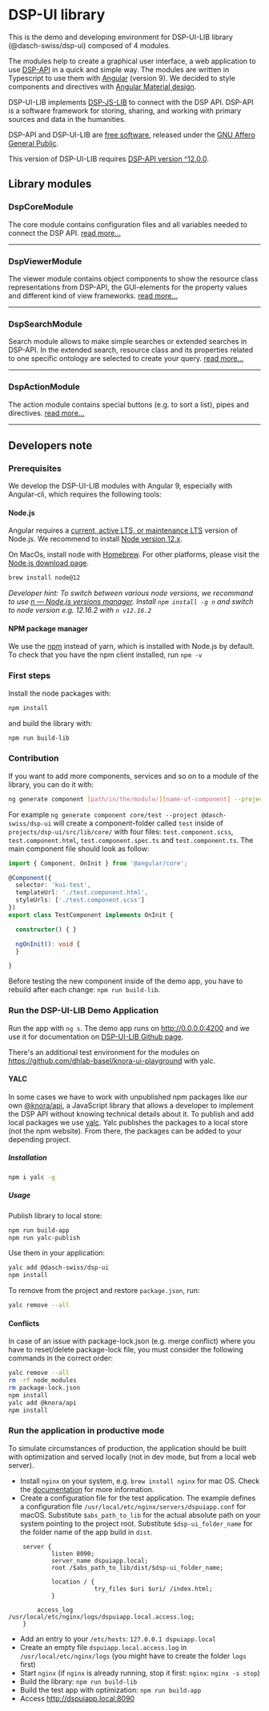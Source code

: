 # DSP-UI library

This is the demo and developing environment for DSP-UI-LIB library (@dasch-swiss/dsp-ui) composed of 4 modules.

The modules help to create a graphical user interface, a web application to use [DSP-API](https://www.knora.org) in a quick and simple way. The modules are written in Typescript to use them with [Angular](https://angular.io) (version 9). We decided to style components and directives with [Angular Material design](https://material.angular.io).

DSP-UI-LIB implements [DSP-JS-LIB](https://www.npmjs.com/package/@knora/api) to connect with the DSP API. DSP-API is a software framework for storing, sharing, and working with primary sources and data in the humanities.

DSP-API and DSP-UI-LIB are [free software](http://www.gnu.org/philosophy/free-sw.en.html), released under the [GNU Affero General Public](http://www.gnu.org/licenses/agpl-3.0.en.html).

This version of DSP-UI-LIB requires [DSP-API version ^12.0.0](https://github.com/dasch-swiss/knora-api/releases/tag/v12.0.0).

## Library modules

### DspCoreModule

The core module contains configuration files and all variables needed to connect the DSP API.
[read more...](https://dasch-swiss.github.io/knora-ui/modules/core)

---

### DspViewerModule

The viewer module contains object components to show the resource class representations from DSP-API, the GUI-elements for the property values and different kind of view frameworks.
[read more...](https://dasch-swiss.github.io/knora-ui/modules/viewer)

---

### DspSearchModule

Search module allows to make simple searches or extended searches in DSP-API. In the extended search, resource class and its properties related to one specific ontology are selected to create your query.
[read more...](https://dasch-swiss.github.io/knora-ui/modules/search)

---

### DspActionModule

The action module contains special buttons (e.g. to sort a list), pipes and directives.
[read more...](https://dasch-swiss.github.io/knora-ui/modules/action)

---

## Developers note

### Prerequisites

We develop the DSP-UI-LIB modules with Angular 9, especially with Angular-cli, which requires the following tools:

#### Node.js

Angular requires a [current, active LTS, or maintenance LTS](https://nodejs.org/about/releases/) version of Node.js. We recommend to install [Node version 12.x](https://nodejs.org/download/release/latest-v12.x/).

On MacOs, install node with [Homebrew](https://brew.sh).
For other platforms, please visit the [Node.js download page](https://nodejs.org/en/download/).

```bash
brew install node@12
```

_Developer hint: To switch between various node versions, we recommand to use [n &mdash; Node.js versions manager](https://www.npmjs.com/package/n). Install `npm install -g n` and switch to node version e.g. 12.16.2 with `n v12.16.2`_

#### NPM package manager

We use the [npm](https://docs.npmjs.com/cli/install) instead of yarn, which is installed with Node.js by default. To check that you have the npm client installed, run `npm -v`

### First steps

Install the node packages with:

```bash
npm install
```

and build the library with:

```bash
npm run build-lib
```

### Contribution

If you want to add more components, services and so on to a module of the library, you can do it with:

```bash
ng generate component [path/in/the/module/][name-of-component] --project @dasch-swiss/dsp-ui
```

For example `ng generate component core/test --project @dasch-swiss/dsp-ui` will create a component-folder called `test` inside of `projects/dsp-ui/src/lib/core/` with four files: `test.component.scss`, `test.component.html`, `test.component.spec.ts` and `test.component.ts`. The main component file should look as follow:

```typescript
import { Component, OnInit } from '@angular/core';

@Component({
  selector: 'kui-test',
  templateUrl: './test.component.html',
  styleUrls: ['./test.component.scss']
})
export class TestComponent implements OnInit {

  constructor() { }

  ngOnInit(): void {
  }

}
```

Before testing the new component inside of the demo app, you have to rebuild after each change: `npm run build-lib`.

### Run the DSP-UI-LIB Demo Application

Run the app with `ng s`. The demo app runs on <http://0.0.0.0:4200> and we use it for documentation on [DSP-UI-LIB Github page](https://dasch-swiss.github.io/knora-ui).

There's an additional test environment for the modules on <https://github.com/dhlab-basel/knora-ui-playground> with yalc.

#### YALC

In some cases we have to work with unpublished npm packages like our own [@knora/api](https://github.com/dasch-swiss/knora-api-js-lib), a JavaScript library that allows a developer to implement the DSP API without knowing technical details about it.
To publish and add local packages we use [yalc](https://www.npmjs.com/package/yalc). Yalc publishes the packages to a local store (not the npm website).
From there, the packages can be added to your depending project.

##### Installation

```bash
npm i yalc -g
```

##### Usage

Publish library to local store:

```bash
npm run build-app
npm run yalc-publish
```

Use them in your application:

```bash
yalc add @dasch-swiss/dsp-ui
npm install
```

To remove from the project and restore `package.json`, run:

```bash
yalc remove --all
```

#### Conflicts

In case of an issue with package-lock.json (e.g. merge conflict) where you have to reset/delete package-lock file, you must consider the following commands in the correct order:

```bash
yalc remove --all
rm -rf node_modules
rm package-lock.json
npm install
yalc add @knora/api
npm install
```

### Run the application in productive mode

To simulate circumstances of production, the application should be built with optimization and served locally
(not in dev mode, but from a local web server).

* Install `nginx` on your system, e.g. `brew install nginx` for mac OS. Check the [documentation](https://linux.die.net/man/8/nginx) for more information.
* Create a configuration file for the test application.
    The example defines a configuration file `/usr/local/etc/nginx/servers/dspuiapp.conf` for macOS.
    Substitute `$abs_path_to_lib` for the actual absolute path on your system pointing to the project root.
    Substitute `$dsp-ui_folder_name` for the folder name of the app build in `dist`.

```nginx
    server {
            listen 8090;
            server_name dspuiapp.local;
            root /$abs_path_to_lib/dist/$dsp-ui_folder_name;

            location / {
                        try_files $uri $uri/ /index.html;
            }

        access_log /usr/local/etc/nginx/logs/dspuiapp.local.access.log;
    }
```

* Add an entry to your `/etc/hosts`: `127.0.0.1 dspuiapp.local`
* Create an empty file `dspuiapp.local.access.log` in `/usr/local/etc/nginx/logs`
    (you might have to create the folder `logs` first)
* Start `nginx` (if `nginx` is already running, stop it first: `nginx`: `nginx -s stop`)
* Build the library: `npm run build-lib`
* Build the test app with optimization: `npm run build-app`
* Access <http://dspuiapp.local:8090>
